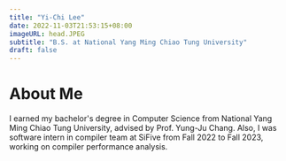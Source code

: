 ```yaml
---
title: "Yi-Chi Lee"
date: 2022-11-03T21:53:15+08:00
imageURL: head.JPEG
subtitle: "B.S. at National Yang Ming Chiao Tung University"
draft: false
---
```


# About Me

I earned my bachelor's degree in Computer Science from National Yang Ming Chiao Tung University, advised by Prof. Yung-Ju Chang. Also, I was software intern in compiler team at SiFive from Fall 2022 to Fall 2023, working on compiler performance analysis.


